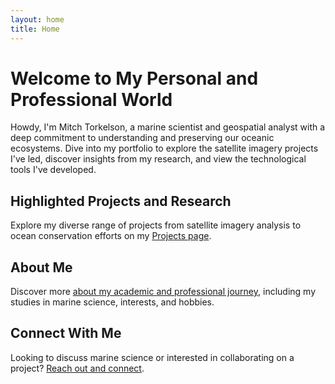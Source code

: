 ```yaml
---
layout: home
title: Home
---
```


# Welcome to My Personal and Professional World

Howdy, I'm Mitch Torkelson, a marine scientist and geospatial analyst with a deep commitment to understanding and preserving our oceanic ecosystems. Dive into my portfolio to explore the satellite imagery projects I've led, discover insights from my research, and view the technological tools I've developed.

## Highlighted Projects and Research

Explore my diverse range of projects from satellite imagery analysis to ocean conservation efforts on my [Projects page](/mitchtorkportfolio/projects).

## About Me

Discover more [about my academic and professional journey](/mitchtorkportfolio/about), including my studies in marine science, interests, and hobbies.

## Connect With Me

Looking to discuss marine science or interested in collaborating on a project? [Reach out and connect](mailto:mitchtorkelson@gmail.com).
